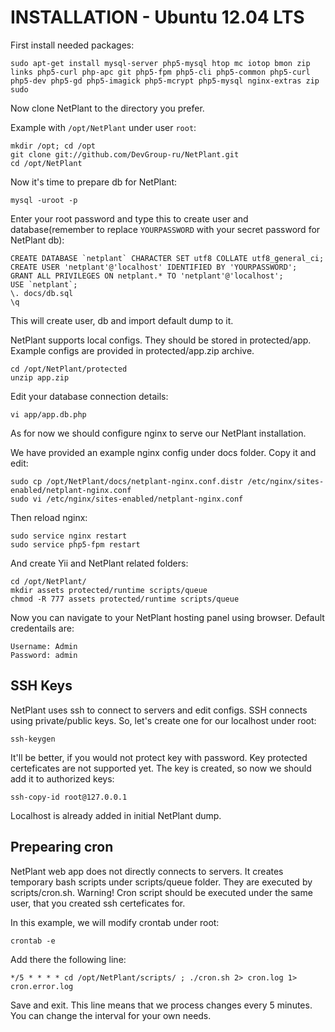 INSTALLATION - Ubuntu 12.04 LTS
===============================

First install needed packages:

	sudo apt-get install mysql-server php5-mysql htop mc iotop bmon zip links php5-curl php-apc git php5-fpm php5-cli php5-common php5-curl php5-dev php5-gd php5-imagick php5-mcrypt php5-mysql nginx-extras zip sudo

Now clone NetPlant to the directory you prefer.

Example with `/opt/NetPlant` under user `root`:

	mkdir /opt; cd /opt
	git clone git://github.com/DevGroup-ru/NetPlant.git
	cd /opt/NetPlant

Now it's time to prepare db for NetPlant:

	mysql -uroot -p

Enter your root password and type this to create user and database(remember to replace `YOURPASSWORD` with your secret password for NetPlant db):
	
	CREATE DATABASE `netplant` CHARACTER SET utf8 COLLATE utf8_general_ci;
	CREATE USER 'netplant'@'localhost' IDENTIFIED BY 'YOURPASSWORD';
	GRANT ALL PRIVILEGES ON netplant.* TO 'netplant'@'localhost';
	USE `netplant`;
	\. docs/db.sql
	\q

This will create user, db and import default dump to it.

NetPlant supports local configs. They should be stored in protected/app.
Example configs are provided in protected/app.zip archive.

	cd /opt/NetPlant/protected
	unzip app.zip

Edit your database connection details:
	
	vi app/app.db.php

As for now we should configure nginx to serve our NetPlant installation.

We have provided an example nginx config under docs folder. Copy it and edit:

	sudo cp /opt/NetPlant/docs/netplant-nginx.conf.distr /etc/nginx/sites-enabled/netplant-nginx.conf
	sudo vi /etc/nginx/sites-enabled/netplant-nginx.conf

Then reload nginx:

	sudo service nginx restart
	sudo service php5-fpm restart

And create Yii and NetPlant related folders:

	cd /opt/NetPlant/
	mkdir assets protected/runtime scripts/queue
	chmod -R 777 assets protected/runtime scripts/queue

Now you can navigate to your NetPlant hosting panel using browser.
Default credentails are:

	Username: Admin
	Password: admin

## SSH Keys

NetPlant uses ssh to connect to servers and edit configs.
SSH connects using private/public keys.
So, let's create one for our localhost under root:

	ssh-keygen

It'll be better, if you would not protect key with password. Key protected certeficates are not supported yet.
The key is created, so now we should add it to authorized keys:

	ssh-copy-id root@127.0.0.1

Localhost is already added in initial NetPlant dump.

## Prepearing cron

NetPlant web app does not directly connects to servers.
It creates temporary bash scripts under scripts/queue folder.
They are executed by scripts/cron.sh.
Warning! Cron script should be executed under the same user, that you created ssh certeficates for.

In this example, we will modify crontab under root:

	crontab -e

Add there the following line:

	*/5 * * * * cd /opt/NetPlant/scripts/ ; ./cron.sh 2> cron.log 1> cron.error.log

Save and exit. This line means that we process changes every 5 minutes. You can change the interval for your own needs.